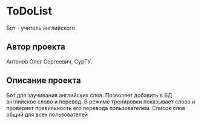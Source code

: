 # ToDoList
Бот - учитель английского
## Автор проекта
Антонов Олег Сергеевич, СурГУ.
## Описание проекта
Бот для заучивания английских слов. Позволяет добавить в БД английское слово и перевод. В режиме тренировки показывает слово и проверяет правильность его перевода пользователем. Список слов общий для всех пользователей
